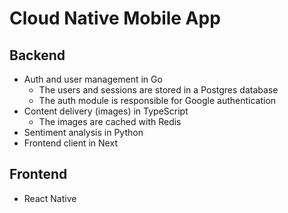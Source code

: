 # Cloud Native Mobile App

## Backend

- Auth and user management in Go
  - The users and sessions are stored in a Postgres database
  - The auth module is responsible for Google authentication
- Content delivery (images) in TypeScript
  - The images are cached with Redis
- Sentiment analysis in Python
- Frontend client in Next

## Frontend

- React Native

